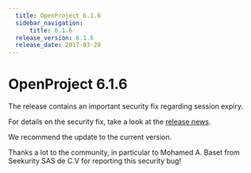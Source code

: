 ```yaml
---
  title: OpenProject 6.1.6
  sidebar_navigation:
      title: 6.1.6
  release_version: 6.1.6
  release_date: 2017-03-20
---
```



# OpenProject 6.1.6

The release contains an important security fix regarding session expiry.

For details on the security fix, take a look at the [release
news](https://www.openproject.org/openproject-6-1-6-released-security-fix/).

We recommend the update to the current version.

Thanks a lot to the community, in particular to Mohamed A. Baset from
Seekurity SAS de C.V for reporting this security bug\!
